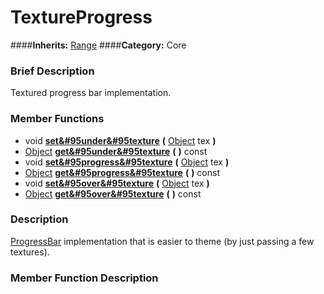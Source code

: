 #  TextureProgress  
####**Inherits:** [Range](class_range)
####**Category:** Core

###  Brief Description  
Textured progress bar implementation.

###  Member Functions 
  * void  **[set&#95under&#95texture](#set_under_texture)**  **(** [Object](class_object) tex  **)**
  * [Object](class_object)  **[get&#95under&#95texture](#get_under_texture)**  **(** **)** const
  * void  **[set&#95progress&#95texture](#set_progress_texture)**  **(** [Object](class_object) tex  **)**
  * [Object](class_object)  **[get&#95progress&#95texture](#get_progress_texture)**  **(** **)** const
  * void  **[set&#95over&#95texture](#set_over_texture)**  **(** [Object](class_object) tex  **)**
  * [Object](class_object)  **[get&#95over&#95texture](#get_over_texture)**  **(** **)** const

###  Description  
[ProgressBar](class_progressbar) implementation that is easier to theme (by just passing a few textures).

###  Member Function Description  
